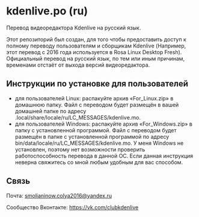 # kdenlive.po (ru)
Перевод видеоредактора Kdenlive на русский язык.

Этот репозиторий был создан, для того чтобы предоставить доступ к полному переводу пользователям и сборщикам Kdenlive (Например, этот перевод с 2016 года используется в Rosa Linux Desktop Fresh). Официальный перевод на русский язык, по тем или иным причинам, временами отстаёт от выхода версий видеоредактора.

## Инструкции по установке для пользователей 
* для пользователей Linux: распакуйте архив «For_Linux.zip» в домашнюю папку. Файл с переводом будет размещён в вашей домашней папке по адресу .local/share/locale/ru/LC_MESSAGES/kdеnlivе.mo.
* для пользователей Windows: распакуйте архив «For_Windows.zip» в папку с установленной программой. Файл с переводом будет размещён в папке с установленной программой по адресу bin/data/locale/ru/LC_MESSAGES/kdеnlivе.mo. У меня Windows не установлен, поэтому нет возможности проверить работоспособность перевода в данной ОС. Если данная инструкция неверна свяжитесь со мной любым удобным для вас способом.

## Связь
Почта: smolianinow.colya2016@yandex.ru

Сообщество Вконтакте: https://vk.com/clubkdenlive

